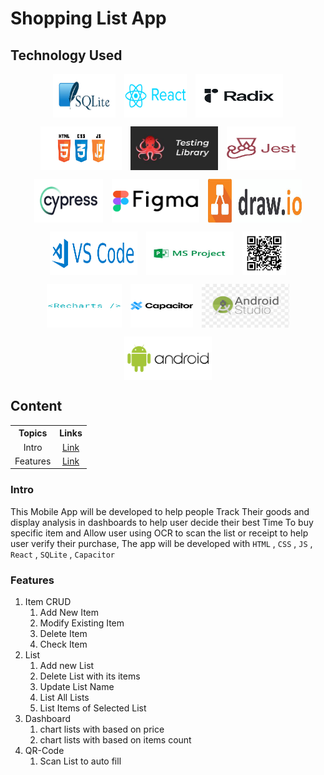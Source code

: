 # Shopping List App

## Technology Used

<p style='display:flex; flex-wrap: wrap; gap: 1em; justify-content: center;'>
	<img src="./icons/sqlite.jpg" alt='SQLite logo' width="100px" height="70px" >
	<img src="./icons/react.png" alt='React logo' width="100px" height="70px" >
	<img src="./icons/radix.png" alt='Radix logo' width="140px" height="70px" >
	<img src="./icons/html-css-js.png" alt='Html- Css - Js logo' width="130px" height="70px" >
	<img src="./icons/testlib.jpg" alt='SQLite logo' width="140px" height="70px" >
	<img src="./icons/jest.png" alt='jest logo' width="110px" height="70px" >
	<img src="./icons/cypress.png" alt='cypress logo' width="110px" height="70px" >
	<img src="./icons/figma.png" alt='figma logo' width="140px" height="70px" >
	<img src="./icons/drawio.jpg" alt='drawio logo' width="150px" height="70px" >
	<img src="./icons/vscode.png" alt='vscode logo' width="140px" height="70px" >
	<img src="./icons/msproject.jpg" alt='Mircrosoft Project Tool logo' width="140px" height="70px" >
	<img src="./icons/qrcode.png" alt='qrcode logo' width="70px" height="70px" >
	<img src="./icons/chart.png" alt='chart logo' width="120px" height="70px" >
	<img src="./icons/cap.png" alt='capacitor logo' width="100px" height="70px" >
	<img src="./icons/androidstd.png" alt='android studio logo' width="140px" height="70px" >
	<img src="./icons/android.png" alt='android logo' width="140px" height="70px" >
</p>

## Content

<table>
	<tr>
		<th>Topics</th>
		<th>Links</th>
	</tr>
	<tr>
		<td style='text-align: center;'>
			Intro
		</td>
		<td style='text-align: center;'>
			<a href="#Intro"> Link </a>
		</td>
	</tr>
	<tr>
		<td style='text-align: center;'>
			Features
		</td>
		<td style='text-align: center;'>
			<a href="#Features"> Link </a>
		</td>
	</tr>
</table>

### Intro

This Mobile App will be developed to help people Track Their goods and display analysis in dashboards to help user decide their best Time To buy specific item and Allow user using OCR to scan the list or receipt to help user verify their purchase, The app will be developed with `HTML` , `CSS` , `JS` , `React` , `SQLite` , `Capacitor`

### Features

1. Item CRUD
   1. Add New Item
   2. Modify Existing Item
   3. Delete Item
   4. Check Item
2. List
   1. Add new List
   2. Delete List with its items
   3. Update List Name
   4. List All Lists
   5. List Items of Selected List
3. Dashboard
   1. chart lists with based on price
   2. chart lists with based on items count
4. QR-Code
   1. Scan List to auto fill
